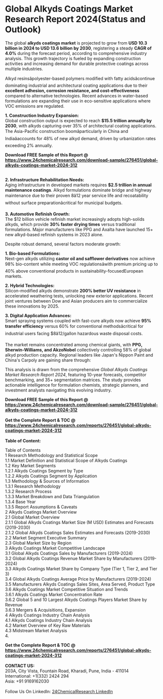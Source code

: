 <h1>Global Alkyds Coatings Market Research Report 2024(Status and Outlook)</h1><p>The global <strong>alkyds coatings market</strong> is projected to grow from <strong>USD 10.3 billion in 2024 to USD 13.6 billion by 2030</strong>, registering a steady <strong>CAGR of 4.0%</strong> during the forecast period, according to comprehensive industry analysis. This growth trajectory is fueled by expanding construction activities and increasing demand for durable protective coatings across multiple industries.</p><p>Alkyd resinsâpolyester-based polymers modified with fatty acidsâcontinue dominating industrial and architectural coating applications due to their <strong>excellent adhesion, corrosion resistance, and cost-effectiveness</strong> compared to alternative technologies. Recent advances in water-based formulations are expanding their use in eco-sensitive applications where VOC emissions are regulated.</p><p><strong>1. Construction Industry Expansion:</strong><br>
Global construction output is expected to reach <strong>$15.5 trillion annually by 2030</strong>, with alkyds capturing over 35% of architectural coating applications. The Asia-Pacific construction boomâparticularly in China and Indiaâaccounts for 48% of new alkyd demand, driven by urbanization rates exceeding 2% annually.</p><div><b>Download FREE Sample of this Report @ 
            <a href="https://www.24chemicalresearch.com/download-sample/276451/global-alkyds-coatings-market-2024-312">
            https://www.24chemicalresearch.com/download-sample/276451/global-alkyds-coatings-market-2024-312</a></b></div><br><p><strong>2. Infrastructure Rehabilitation Needs:</strong><br>
Aging infrastructure in developed markets requires <strong>$2.5 trillion in annual maintenance coatings</strong>. Alkyd formulations dominate bridge and highway maintenance due to their proven 8â12 year service life and recoatability without surface preparationâcritical for municipal budgets.</p><p><strong>3. Automotive Refinish Growth:</strong><br>
The $12 billion vehicle refinish market increasingly adopts high-solids alkyds, which provide <strong>30% faster drying times</strong> versus traditional formulations. Major manufacturers like PPG and Axalta have launched 15+ new alkyd-based refinish systems in 2023 alone.</p><p>Despite robust demand, several factors moderate growth:</p><p><strong>1. Bio-based Formulations:</strong><br>
Next-gen alkyds utilizing <strong>castor oil and safflower derivatives</strong> now achieve 98% bio-content while meeting VOC regulationsâwith premium pricing up to 40% above conventional products in sustainability-focusedEuropean markets.</p><p><strong>2. Hybrid Technologies:</strong><br>
Silicon-modified alkyds demonstrate <strong>200% better UV resistance</strong> in accelerated weathering tests, unlocking new exterior applications. Recent joint ventures between Dow and Asian producers aim to commercialize these innovations by 2025.</p><p><strong>3. Digital Application Advances:</strong><br>
Smart spraying systems coupled with fast-cure alkyds now achieve <strong>95% transfer efficiency</strong> versus 60% for conventional methodsâcritical for industrial users facing $8â12/gallon hazardous waste disposal costs.</p><p>The market remains concentrated among chemical giants, with <strong>PPG, Sherwin-Williams, and AkzoNobel</strong> collectively controlling 58% of global alkyd production capacity. Regional leaders like Japan's Nippon Paint and China's Carpoly are gaining share through:</p><p>This analysis is drawn from the comprehensive <em>Global Alkyds Coatings Market Research Report 2024</em>, featuring 10-year forecasts, competitor benchmarking, and 35+ segmentation matrices. The study provides actionable intelligence for formulation chemists, strategic planners, and investment analysts navigating this evolving industry.</p><div><b>Download FREE Sample of this Report @ 
            <a href="https://www.24chemicalresearch.com/download-sample/276451/global-alkyds-coatings-market-2024-312">
            https://www.24chemicalresearch.com/download-sample/276451/global-alkyds-coatings-market-2024-312</a></b></div><br><div><b>Get the Complete Report & TOC @ 
            <a href="https://www.24chemicalresearch.com/reports/276451/global-alkyds-coatings-market-2024-312">
            https://www.24chemicalresearch.com/reports/276451/global-alkyds-coatings-market-2024-312</a></b></div><br>
            <b>Table of Content:</b><p>Table of Contents<br />
1 Research Methodology and Statistical Scope<br />
1.1 Market Definition and Statistical Scope of Alkyds Coatings<br />
1.2 Key Market Segments<br />
1.2.1 Alkyds Coatings Segment by Type<br />
1.2.2 Alkyds Coatings Segment by Application<br />
1.3 Methodology & Sources of Information<br />
1.3.1 Research Methodology<br />
1.3.2 Research Process<br />
1.3.3 Market Breakdown and Data Triangulation<br />
1.3.4 Base Year<br />
1.3.5 Report Assumptions & Caveats<br />
2 Alkyds Coatings Market Overview<br />
2.1 Global Market Overview<br />
2.1.1 Global Alkyds Coatings Market Size (M USD) Estimates and Forecasts (2019-2030)<br />
2.1.2 Global Alkyds Coatings Sales Estimates and Forecasts (2019-2030)<br />
2.2 Market Segment Executive Summary<br />
2.3 Global Market Size by Region<br />
3 Alkyds Coatings Market Competitive Landscape<br />
3.1 Global Alkyds Coatings Sales by Manufacturers (2019-2024)<br />
3.2 Global Alkyds Coatings Revenue Market Share by Manufacturers (2019-2024)<br />
3.3 Alkyds Coatings Market Share by Company Type (Tier 1, Tier 2, and Tier 3)<br />
3.4 Global Alkyds Coatings Average Price by Manufacturers (2019-2024)<br />
3.5 Manufacturers Alkyds Coatings Sales Sites, Area Served, Product Type<br />
3.6 Alkyds Coatings Market Competitive Situation and Trends<br />
3.6.1 Alkyds Coatings Market Concentration Rate<br />
3.6.2 Global 5 and 10 Largest Alkyds Coatings Players Market Share by Revenue<br />
3.6.3 Mergers & Acquisitions, Expansion<br />
4 Alkyds Coatings Industry Chain Analysis<br />
4.1 Alkyds Coatings Industry Chain Analysis<br />
4.2 Market Overview of Key Raw Materials<br />
4.3 Midstream Market Analysis<br />
4.</p><div><b>Get the Complete Report & TOC @ 
            <a href="https://www.24chemicalresearch.com/reports/276451/global-alkyds-coatings-market-2024-312">
            https://www.24chemicalresearch.com/reports/276451/global-alkyds-coatings-market-2024-312</a></b></div><br><b>CONTACT US:</b><br>
            203A, City Vista, Fountain Road, Kharadi, Pune, India - 411014<br>
            International: +1(332) 2424 294<br>
            Asia: +91 9169162030 <br><br>
            Follow Us On LinkedIn: <a href="https://www.linkedin.com/company/24chemicalresearch/">24ChemicalResearch LinkedIn</a>